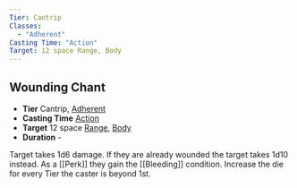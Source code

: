```yaml
---
Tier: Cantrip
Classes:
  - "Adherent"
Casting Time: "Action"
Target: 12 space Range, Body
---
```

## Wounding Chant
- **Tier** Cantrip, [Adherent](app://obsidian.md/SRD/Archetypes/Adherent.md)
- **Casting Time** [Action](app://obsidian.md/SRD/Glossary/Action.md)
- **Target** 12 space [Range](app://obsidian.md/Range), [Body](app://obsidian.md/Body)
- **Duration** -

Target takes 1d6 damage. If they are already wounded the target takes 1d10 instead. As a [[Perk]] they gain the [[Bleeding]] condition. Increase the die for every Tier the caster is beyond 1st.
